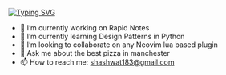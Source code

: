 <!-- ### Hi there 👋 -->
[![Typing SVG](https://readme-typing-svg.herokuapp.com?duration=3000&width=500&lines=Hi+there%2C+I+am+Shashwat+Pragya;4%2B+Years+of+development+experience)](https://git.io/typing-svg)

<!--
**shashwat183/shashwat183** is a ✨ _special_ ✨ repository because its `README.md` (this file) appears on your GitHub profile.

Here are some ideas to get you started:
-->

- 🔭 I’m currently working on Rapid Notes
- 🌱 I’m currently learning Design Patterns in Python
- 👯 I’m looking to collaborate on any Neovim lua based plugin
- 💬 Ask me about the best pizza in manchester
- 📫 How to reach me: shashwat183@gmail.com
<!-- - 🤔 I’m looking for help with ... -->
<!-- - 😄 Pronouns: ... -->
<!-- - ⚡ Fun fact: ... -->
